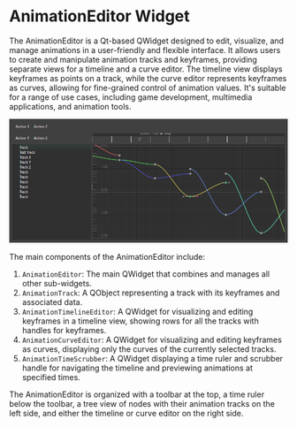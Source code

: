 # AnimationEditor Widget

The AnimationEditor is a Qt-based QWidget designed to edit, visualize, and manage animations in a user-friendly and flexible interface. It allows users to create and manipulate animation tracks and keyframes, providing separate views for a timeline and a curve editor. The timeline view displays keyframes as points on a track, while the curve editor represents keyframes as curves, allowing for fine-grained control of animation values. It's suitable for a range of use cases, including game development, multimedia applications, and animation tools.

![Animation Editor](https://raw.githubusercontent.com/kaetemi/animationeditor/master/doc/screenshot.png "Screenshot")

The main components of the AnimationEditor include:
1. `AnimationEditor`: The main QWidget that combines and manages all other sub-widgets.
2. `AnimationTrack`: A QObject representing a track with its keyframes and associated data.
3. `AnimationTimelineEditor`: A QWidget for visualizing and editing keyframes in a timeline view, showing rows for all the tracks with handles for keyframes.
4. `AnimationCurveEditor`: A QWidget for visualizing and editing keyframes as curves, displaying only the curves of the currently selected tracks.
5. `AnimationTimeScrubber`: A QWidget displaying a time ruler and scrubber handle for navigating the timeline and previewing animations at specified times.

The AnimationEditor is organized with a toolbar at the top, a time ruler below the toolbar, a tree view of nodes with their animation tracks on the left side, and either the timeline or curve editor on the right side.
